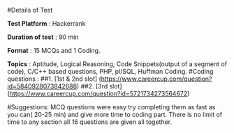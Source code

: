 #Details of Test

**Test Platform** : Hackerrank

**Duration of test** : 90 min

**Format** : 15 MCQs and 1 Coding.

**Topics** : Aptitude, Logical Reasoning, Code Snippets(output of a segment of code), C/C++ based questions, PHP, pl/SQL, Huffman Coding.
#Coding questions :
##1. [1st & 2nd slot] (https://www.careercup.com/question?id=5840928073842688)
##2. [3rd slot] (https://www.careercup.com/question?id=5721734273564672)

#Suggestions: 
MCQ questions were easy try completing them as fast as you can( 20-25 min) and give more time to coding part.
There is no limit of time to any section all 16 questions are given all together.
